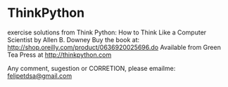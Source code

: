 ThinkPython
===========

exercise solutions from Think Python: How to Think Like a Computer Scientist by Allen B. Downey
Buy the book at: http://shop.oreilly.com/product/0636920025696.do
Available from Green Tea Press at http://thinkpython.com

Any comment, sugestion or CORRETION, please emailme: felipetdsa@gmail.com


